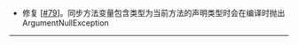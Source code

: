 - 修复 [[#79](https://github.com/inversionhourglass/Rougamo/issues/79)]。同步方法变量包含类型为当前方法的声明类型时会在编译时抛出ArgumentNullException

---
